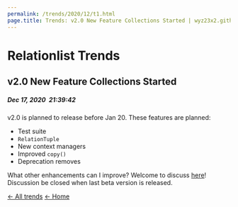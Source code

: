 ```yaml
---
permalink: /trends/2020/12/t1.html
page.title: Trends: v2.0 New Feature Collections Started | wyz23x2.github.io
---
```


# Relationlist Trends
<!-- Title and time -->
## v2.0 New Feature Collections Started
##### Dec 17, 2020&ensp;21:39:42
  
<!-- Body -->
v2.0 is planned to release before Jan 20. These features are planned:  
- Test suite
- ``RelationTuple``
- New context managers
- Improved ``copy()``
- Deprecation removes

What other enhancements can I improve? Welcome to discuss [here](https://github.com/wyz23x2/relationlist/discussions/2)! Discussion be closed when last beta version is released.
  
[← All trends](/trends/)
[← Home](/)
